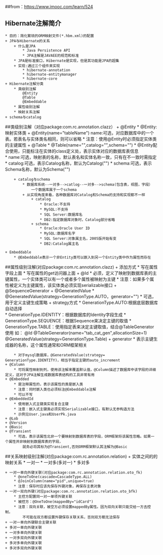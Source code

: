 ##from：https://www.imooc.com/learn/524


## Hibernate注解简介
    * 目的：简化繁琐的ORM映射文件(*.hbm.xml)的配置
    + JPA与Hibernate的关系
        + 什么是JPA
            * Java Persistence API 
            * JPA注解是JAVAEE的规范和标准
        * JPA是标准接口，Hibernate是实现，但是其功能是JPA的超集
        + 实现:通过三个组件来实现
            * hibernate-annotation
            * hibernate-entitymanager
            * hibernate-core                
    + Hibernate注解分类
        * 类级别注解
            @Entity
            @Table
            @Embeddable
        * 属性级别注解
        * 映射关系注解
    + schema与catalog        

##类级别注解（对应package:com.rc.annotation.clazz）
    + @Entity
        * @Entity:映射实体类
        + @Entity(name="tableName")
            name:可选，对应数据库中的一个表。若表名与实体类名相同，则可以省略
        * 注意：使用@Entity时必须指定实体类的主键属性 
    + @Table
        * @Table(name="",catalog="",schema="")
        * @Entity配合使用，只能标注在实体的class定义处，表示实体对应的数据库表信息       
        * name:可选，映射表的名称，默认表名和实体名称一致，只有在不一致时需指定
        * catalog:可选，表示Catalog名称，默认为Catalog("")
        * schema:可选，表示Schema名称，默认为Schema("")
        
        + catalog与schema
            * 数据库系统--一对多-->catlog--一对多-->schema(包含表，视图，字段）
                一个数据库属于一个schema
            + 从实现角度来看，各种数据库对Catalog和Schema的支持和实现都不一样
                + catalog    
                    * Oracle:不支持    
                    * MySQL:不支持    
                    * SQL Server:数据库名    
                    * DB2:指定数据库对象时，Catalog部分省略    
                + schema
                    * Oracle:Oracle User ID    
                    * MySQL:数据库名字   
                    * SQL Server:对象属主名，2005版开始有变    
                    * DB2:Catalog属主名
        
    + Embeddable
        * @Embeddable表示一个非Entity类可以嵌入到另一个Entity类中作为属性而存在
        
##属性级别注解(对应package:com.rc.annotation.clazz)
    + 添加方式
        * 写在属性字段上面
        * 写在属性的get访问器上面
    + @Id
        * 必须，定义了映射到数据库表的主键属性，一个实体类可以有一个或者多个属性被映射为主键
        * 注意：如果多个属性被定义为主键属性，该实体类必须实现serializable接口 
    + @SequenceGenerator
    + @GeneratedValue
        * @GeneratedValue(strategy=GenerationType.AUTO，generator="")
        * 可选，用于定义主键生成策略
        + strategy方式
            * GenerationType.AUTO:根据底层数据库自动选择                
            * GenerationType.IDENTITY：根据数据库的Identity字段生成
            * GenerationType.SEQUENCE：根据Sequence来决定主键的取值
            * GenerationType.TABLE：使用指定表来决定主键取值，结合@TableGenerator使用
                如：
                @Id
                @TableGenerator(name="tab_cat_gen",allocationSize=1)
                @GeneratedValue(strategy=GenerationType.Table)
        + generator
            * 表示主键生成器的名称，这个属性通常和ORM框架相关
            
        * 对于mysql数据库，@GeneratedValue(strategy= GenerationType.IDENTITY)，相当于指定主键的auto_increment              
    + @Column
        * 可将属性映射到列，使用该注解来覆盖默认值，@Column描述了数据库中该字段的详细定义，这对于JPA注解生成数据库表结构的工具非常有用
    + @Embedded
        * 是注释属性的，表示该属性的类是嵌入类
        * 注意：同时嵌入类也必须标注@Embeddable注解
        * 可以不写
    + @EmbeddedId
        * 使用嵌入式主键类实现复合主键
        * 注意：嵌入式主键类必须实现Serializable接口，有默认无参构造方法
        * 示例见User.java和UserPk.java
    + @Lob
    + @Version
    + @Basic
    + @Transient  
        * 可选，表示该属性北非一个要映射到数据库表的字段，ORM框架将该属性忽略。如果一个属性并非映射到数据库表的字段，
            就务必将其标为@Transient,否则ORM框架默认其注解为@Basic
            
##关系映射级别注解(对应package:com.rc.annotation.relation)
    + 实体之间的的映射关系
        * 一对一
        * 一对多(多对一)
        * 多对多

    + 一对一单向外键关联(对应package:com.rc.annotation.relation.oto_fk)
        * @oneToOne(cascade=CascadeType.ALL)
        * @JoinColumn(name="pid",unique=true)
        * 注意：保存时应该先保存外键对象，再保存主表对象                                          
    + 一对一双向外键(对应package:com.rc.annotation.relation.oto_bfk)
        * 主控方配置同一对一单项外键关联 
        * 被控方：@OneToOne(mappedBy="idCard")                    
        * 注意：双向关联，被空方必须设置mappedBy属性。因为双向关联只能交给一方去控制，
            不可能在双方都设置外键保存关联关系，否则双方都无法保存                     
    + 一对一单向外键联合主键关联                                           
    + 多对一单向外键关联                                           
    + 一对多单向外键关联                                           
    + 一对多双向外键关联                                           
    + 多对多单向外键关联                                           
    + 多对多双向外键关联                                           